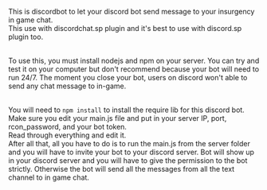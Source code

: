 This is discordbot to let your discord bot send message to your insurgency in game chat.<br>
This use with discordchat.sp plugin and it's best to use with discord.sp plugin too.<br><br>

To use this, you must install nodejs and npm on your server. You can try and test it on your computer but don't recommend because your bot will need to run 24/7. The moment you close your bot, users on discord won't able to send any chat message to in-game.<br><br>

You will need to `npm install` to install the require lib for this discord bot.<br>
Make sure you edit your main.js file and put in your server IP, port, rcon_password, and your bot token.<br>
Read through everything and edit it.<br>
After all that, all you have to do is to run the main.js from the server folder and you will have to invite your bot to your discord server. Bot will show up in your discord server and you will have to give the permission to the bot strictly. Otherwise the bot will send all the messages from all the text channel to in game chat.

